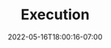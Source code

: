 ---
title: "Execution"
date: 2022-05-16T18:00:16-07:00
draft: false
bookFlatSection: true
bookCollapseSection: false
---